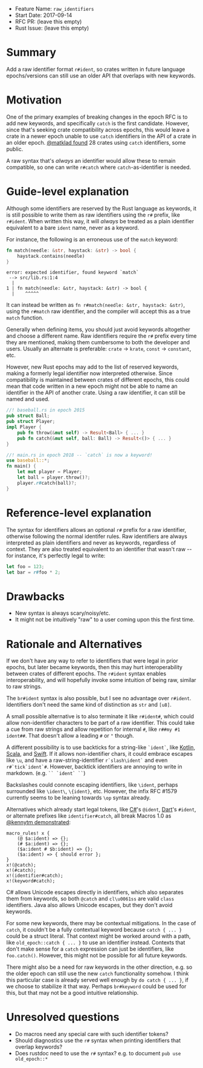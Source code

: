 - Feature Name: `raw_identifiers`
- Start Date: 2017-09-14
- RFC PR: (leave this empty)
- Rust Issue: (leave this empty)

# Summary
[summary]: #summary

Add a raw identifier format `r#ident`, so crates written in future language
epochs/versions can still use an older API that overlaps with new keywords.

# Motivation
[motivation]: #motivation

One of the primary examples of breaking changes in the epoch RFC is to add new
keywords, and specifically `catch` is the first candidate. However, since
that's seeking crate compatibility across epochs, this would leave a crate in a
newer epoch unable to use `catch` identifiers in the API of a crate in an older
epoch.  [@matklad found] 28 crates using `catch` identifiers, some public.

A raw syntax that's *always* an identifier would allow these to remain
compatible, so one can write `r#catch` where `catch`-as-identifier is needed.

[@matklad found]: https://internals.rust-lang.org/t/pre-rfc-raw-identifiers/5502/40

# Guide-level explanation
[guide-level-explanation]: #guide-level-explanation

Although some identifiers are reserved by the Rust language as keywords, it is
still possible to write them as raw identifiers using the `r#` prefix, like
`r#ident`.  When written this way, it will *always* be treated as a plain
identifier equivalent to a bare `ident` name, never as a keyword.

For instance, the following is an erroneous use of the `match` keyword:

```rust
fn match(needle: &str, haystack: &str) -> bool {
    haystack.contains(needle)
}
```

```text
error: expected identifier, found keyword `match`
 --> src/lib.rs:1:4
  |
1 | fn match(needle: &str, haystack: &str) -> bool {
  |    ^^^^^
```

It can instead be written as `fn r#match(needle: &str, haystack: &str)`, using
the `r#match` raw identifier, and the compiler will accept this as a true
`match` function.

Generally when defining items, you should just avoid keywords altogether and
choose a different name.  Raw identifiers require the `r#` prefix every time
they are mentioned, making them cumbersome to both the developer and users.
Usually an alternate is preferable: `crate` -> `krate`, `const` -> `constant`,
etc.

However, new Rust epochs may add to the list of reserved keywords, making a
formerly legal identifier now interpreted otherwise.  Since compatibility is
maintained between crates of different epochs, this could mean that code written
in a new epoch might not be able to name an identifier in the API of another
crate.  Using a raw identifier, it can still be named and used.

```rust
//! baseball.rs in epoch 2015
pub struct Ball;
pub struct Player;
impl Player {
    pub fn throw(&mut self) -> Result<Ball> { ... }
    pub fn catch(&mut self, ball: Ball) -> Result<()> { ... }
}
```

```rust
//! main.rs in epoch 2018 -- `catch` is now a keyword!
use baseball::*;
fn main() {
    let mut player = Player;
    let ball = player.throw()?;
    player.r#catch(ball)?;
}
```

# Reference-level explanation
[reference-level-explanation]: #reference-level-explanation

The syntax for identifiers allows an optional `r#` prefix for a raw identifier,
otherwise following the normal identifer rules.  Raw identifiers are always
interpreted as plain identifiers and never as keywords, regardless of context.
They are also treated equivalent to an identifier that wasn't raw -- for
instance, it's perfectly legal to write:

```rust
let foo = 123;
let bar = r#foo * 2;
```

# Drawbacks
[drawbacks]: #drawbacks

- New syntax is always scary/noisy/etc.
- It might not be intuitively "raw" to a user coming upon this the first time.

# Rationale and Alternatives
[alternatives]: #alternatives

If we don't have any way to refer to identifiers that were legal in prior
epochs, but later became keywords, then this may hurt interoperability between
crates of different epochs.  The `r#ident` syntax enables interoperability, and
will hopefully invoke some intuition of being raw, similar to raw strings.

The `br#ident` syntax is also possible, but I see no advantage over `r#ident`.
Identifiers don't need the same kind of distinction as `str` and `[u8]`.

A small possible alternative is to also terminate it like `r#ident#`, which
could allow non-identifier characters to be part of a raw identifier.  This
could take a cue from raw strings and allow repetition for internal `#`, like
`r##my #1 ident##`.  That doesn't allow a leading `#` or `"` though.

A different possibility is to use backticks for a string-like `` `ident` ``,
like [Kotlin], [Scala], and [Swift].  If it allows non-identifier chars, it
could embrace escapes like `\u`, and have a raw-string-identifier ``
r`slash\ident` `` and even `` r#`tick`ident`# ``.  However, backtick identifiers
are annoying to write in markdown. (e.g. ``` `` `ident` `` ```)

Backslashes could connote escaping identifiers, like `\ident`, perhaps
surrounded like `\ident\`, `\{ident}`, etc.  However, the infix RFC #1579
currently seems to be leaning towards `\op` syntax already.

Alternatives which already start legal tokens, like [C#]'s `@ident`, [Dart]'s
`#ident`, or alternate prefixes like `identifier#catch`, all break Macros 1.0
as [@kennytm demonstrated]:

```
macro_rules! x {
    (@ $a:ident) => {};
    (# $a:ident) => {};
    ($a:ident # $b:ident) => {};
    ($a:ident) => { should error };
}
x!(@catch);
x!(#catch);
x!(identifier#catch);
x!(keyword#catch);
```

C# allows Unicode escapes directly in identifiers, which also separates them
from keywords, so both `@catch` and `cl\u0061ss` are valid `class` identifiers.
Java also allows Unicode escapes, but they don't avoid keywords.

For some new keywords, there may be contextual mitigations. In the case of
`catch`, it couldn't be a fully contextual keyword because `catch { ... }` could
be a struct literal. That context might be worked around with a path, like
`old_epoch::catch { ... }` to use an identifier instead. Contexts that don't
make sense for a `catch` expression can just be identifiers, like `foo.catch()`.
However, this might not be possible for all future keywords.

There might also be a need for raw keywords in the other direction, e.g. so the
older epoch can still use the new `catch` functionality somehow. I think this
particular case is already served well enough by `do catch { ... }`, if we
choose to stabilize it that way.  Perhaps `br#keyword` could be used for this,
but that may not be a good intuitive relationship.

[C#]: https://msdn.microsoft.com/en-us/library/aa664670(v=vs.71).aspx
[Dart]: https://github.com/chalin/dart-spec-and-grammar/blob/6dafa1bc78ab85a4f35ce9b38e71f36b3986ee1a/doc/grammar-AUTOGENERATED-DO-NOT-EDIT.md#symbolLiteral
[Kotlin]: https://kotlinlang.org/docs/reference/grammar.html
[Scala]: https://www.scala-lang.org/files/archive/spec/2.13/01-lexical-syntax.html#identifiers
[Swift]: https://developer.apple.com/library/content/documentation/Swift/Conceptual/Swift_Programming_Language/LexicalStructure.html
[@kennytm demonstrated]: https://internals.rust-lang.org/t/pre-rfc-raw-identifiers/5502/28

# Unresolved questions
[unresolved]: #unresolved-questions

- Do macros need any special care with such identifier tokens?
- Should diagnostics use the `r#` syntax when printing identifiers that overlap keywords?
- Does rustdoc need to use the `r#` syntax? e.g. to document `pub use old_epoch::*`

